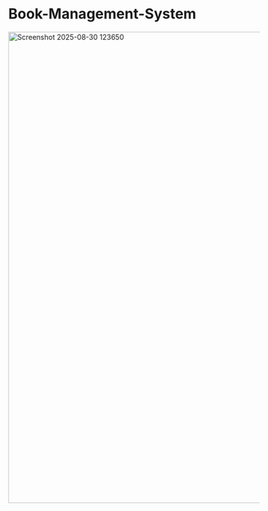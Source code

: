 # Book-Management-System
<img width="726" height="943" alt="Screenshot 2025-08-30 123650" src="https://github.com/user-attachments/assets/f23eccd4-f994-44a4-a064-797118ed9ba1" />
